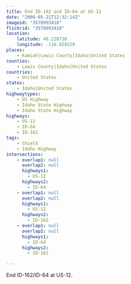 ```yaml
---
title: End ID-162 and ID-64 at US-12
date: "2009-05-21T12:32:14Z"
imageid: "3578993418"
flickrid: "3578993418"
location:
    latitude: 46.228718
    longitude: -116.029229
places:
    - Kamiah|Lewis County|Idaho|United States
counties:
    - Lewis County|Idaho|United States
countries:
    - United States
states:
    - Idaho|United States
highwaytypes:
    - US Highway
    - Idaho State Highway
    - Idaho State Highway
highways:
    - US-12
    - ID-64
    - ID-162
tags:
    - Shield
    - Idaho Highway
intersections:
    - overlap1: null
      overlap2: null
      highways1:
        - US-12
      highways2:
        - ID-64
    - overlap1: null
      overlap2: null
      highways1:
        - US-12
      highways2:
        - ID-162
    - overlap1: null
      overlap2: null
      highways1:
        - ID-64
      highways2:
        - ID-162

---
```

End ID-162/ID-64 at US-12.